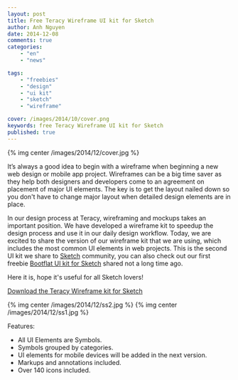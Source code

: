 ```yaml
---
layout: post
title: Free Teracy Wireframe UI kit for Sketch
author: Anh Nguyen
date: 2014-12-08
comments: true
categories:
    - "en"
    - "news"

tags:
    - "freebies"
    - "design"
    - "ui kit"
    - "sketch"
    - "wireframe"

cover: /images/2014/10/cover.png
keywords: free Teracy Wireframe UI kit for Sketch
published: true
---
```

{% img center /images/2014/12/cover.jpg %}


It’s always a good idea to begin with a wireframe when beginning a new web design or mobile app project. 
Wireframes can be a big time saver as they help both designers and developers come to an agreement on placement 
of major UI elements. The key is to get the layout nailed down so you don't have to change major layout when 
 detailed design elements are in place.

<!-- more -->

In our design process at Teracy, wireframing and mockups takes an important position. We have developed 
a wireframe kit to speedup the design process and use it in our daily design workflow. Today, we are excited
 to share the version of our wireframe kit that we are using, which includes the most common UI elements
in web projects. This is the second UI kit we share to [Sketch][] community, you can also check out our first freebie [Bootflat UI kit for Sketch][] shared not a long time ago. 

Here it is, hope it's useful for all Sketch lovers!

[Download the Teracy Wireframe kit for Sketch][]

{% img center /images/2014/12/ss2.jpg %}
{% img center /images/2014/12/ss1.jpg %}

Features:


- All UI Elements are Symbols.
- Symbols grouped by categories.
- UI elements for mobile devices will be added in the next version.
- Markups and annotations included.
- Over 140 icons included.

[Sketch]:http://www.bohemiancoding.com/sketch/
[Bootflat UI kit for Sketch]:https://github.com/teracy-official/bootflat-ui-kit.sketch
[Download the Teracy Wireframe kit for Sketch]:https://github.com/teracyhq/wireframe
